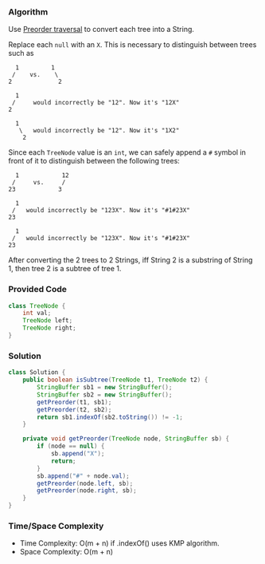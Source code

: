 ### Algorithm

Use [Preorder traversal](https://github.com/RodneyShag/LeetCode_solutions/blob/master/Solutions/Binary%20Tree%20Preorder%20Traversal.md) to convert each tree into a String.

Replace each `null` with an `X`. This is necessary to distinguish between trees such as

```
  1         1
 /    vs.    \
2             2
```

```
  1
 /     would incorrectly be "12". Now it's "12X"
2
```

```
  1
   \   would incorrectly be "12". Now it's "1X2"
    2
```

Since each `TreeNode` value is an `int`, we can safely append a `#` symbol in front of it to distinguish between the following trees:

```
  1            12
 /     vs.     /
23            3
```

```
  1
 /   would incorrectly be "123X". Now it's "#1#23X"
23
```

```
  1
 /   would incorrectly be "123X". Now it's "#1#23X"
23
```


After converting the 2 trees to 2 Strings, iff String 2 is a substring of String 1, then tree 2 is a subtree of tree 1.

### Provided Code

```java
class TreeNode {
    int val;
    TreeNode left;
    TreeNode right;
}
```

### Solution

```java
class Solution {
    public boolean isSubtree(TreeNode t1, TreeNode t2) {
        StringBuffer sb1 = new StringBuffer();
        StringBuffer sb2 = new StringBuffer();
        getPreorder(t1, sb1);
        getPreorder(t2, sb2);
        return sb1.indexOf(sb2.toString()) != -1;
    }

    private void getPreorder(TreeNode node, StringBuffer sb) {
        if (node == null) {
            sb.append("X");
            return;
        }
        sb.append("#" + node.val);
        getPreorder(node.left, sb);
        getPreorder(node.right, sb);
    }
}
```

### Time/Space Complexity

-  Time Complexity: O(m + n) if .indexOf() uses KMP algorithm.
- Space Complexity: O(m + n)
